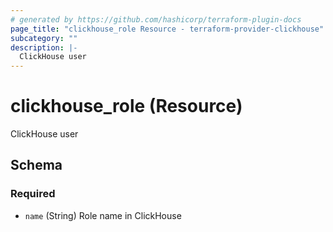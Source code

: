 ```yaml
---
# generated by https://github.com/hashicorp/terraform-plugin-docs
page_title: "clickhouse_role Resource - terraform-provider-clickhouse"
subcategory: ""
description: |-
  ClickHouse user
---
```


# clickhouse_role (Resource)

ClickHouse user



<!-- schema generated by tfplugindocs -->
## Schema

### Required

- `name` (String) Role name in ClickHouse
